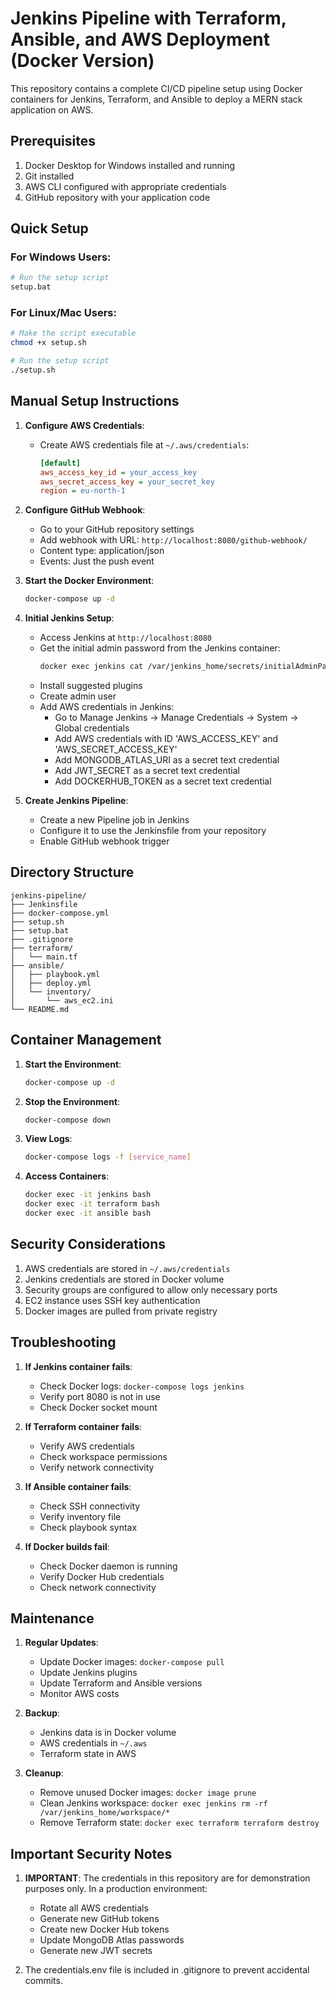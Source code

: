 # Jenkins Pipeline with Terraform, Ansible, and AWS Deployment (Docker Version)

This repository contains a complete CI/CD pipeline setup using Docker containers for Jenkins, Terraform, and Ansible to deploy a MERN stack application on AWS.

## Prerequisites

1. Docker Desktop for Windows installed and running
2. Git installed
3. AWS CLI configured with appropriate credentials
4. GitHub repository with your application code

## Quick Setup

### For Windows Users:
```bash
# Run the setup script
setup.bat
```

### For Linux/Mac Users:
```bash
# Make the script executable
chmod +x setup.sh

# Run the setup script
./setup.sh
```

## Manual Setup Instructions

1. **Configure AWS Credentials**:
   - Create AWS credentials file at `~/.aws/credentials`:
     ```ini
     [default]
     aws_access_key_id = your_access_key
     aws_secret_access_key = your_secret_key
     region = eu-north-1
     ```

2. **Configure GitHub Webhook**:
   - Go to your GitHub repository settings
   - Add webhook with URL: `http://localhost:8080/github-webhook/`
   - Content type: application/json
   - Events: Just the push event

3. **Start the Docker Environment**:
   ```bash
   docker-compose up -d
   ```

4. **Initial Jenkins Setup**:
   - Access Jenkins at `http://localhost:8080`
   - Get the initial admin password from the Jenkins container:
     ```bash
     docker exec jenkins cat /var/jenkins_home/secrets/initialAdminPassword
     ```
   - Install suggested plugins
   - Create admin user
   - Add AWS credentials in Jenkins:
     - Go to Manage Jenkins → Manage Credentials → System → Global credentials
     - Add AWS credentials with ID 'AWS_ACCESS_KEY' and 'AWS_SECRET_ACCESS_KEY'
     - Add MONGODB_ATLAS_URI as a secret text credential
     - Add JWT_SECRET as a secret text credential
     - Add DOCKERHUB_TOKEN as a secret text credential

5. **Create Jenkins Pipeline**:
   - Create a new Pipeline job in Jenkins
   - Configure it to use the Jenkinsfile from your repository
   - Enable GitHub webhook trigger

## Directory Structure

```
jenkins-pipeline/
├── Jenkinsfile
├── docker-compose.yml
├── setup.sh
├── setup.bat
├── .gitignore
├── terraform/
│   └── main.tf
├── ansible/
│   ├── playbook.yml
│   ├── deploy.yml
│   └── inventory/
│       └── aws_ec2.ini
└── README.md
```

## Container Management

1. **Start the Environment**:
   ```bash
   docker-compose up -d
   ```

2. **Stop the Environment**:
   ```bash
   docker-compose down
   ```

3. **View Logs**:
   ```bash
   docker-compose logs -f [service_name]
   ```

4. **Access Containers**:
   ```bash
   docker exec -it jenkins bash
   docker exec -it terraform bash
   docker exec -it ansible bash
   ```

## Security Considerations

1. AWS credentials are stored in `~/.aws/credentials`
2. Jenkins credentials are stored in Docker volume
3. Security groups are configured to allow only necessary ports
4. EC2 instance uses SSH key authentication
5. Docker images are pulled from private registry

## Troubleshooting

1. **If Jenkins container fails**:
   - Check Docker logs: `docker-compose logs jenkins`
   - Verify port 8080 is not in use
   - Check Docker socket mount

2. **If Terraform container fails**:
   - Verify AWS credentials
   - Check workspace permissions
   - Verify network connectivity

3. **If Ansible container fails**:
   - Check SSH connectivity
   - Verify inventory file
   - Check playbook syntax

4. **If Docker builds fail**:
   - Check Docker daemon is running
   - Verify Docker Hub credentials
   - Check network connectivity

## Maintenance

1. **Regular Updates**:
   - Update Docker images: `docker-compose pull`
   - Update Jenkins plugins
   - Update Terraform and Ansible versions
   - Monitor AWS costs

2. **Backup**:
   - Jenkins data is in Docker volume
   - AWS credentials in `~/.aws`
   - Terraform state in AWS

3. **Cleanup**:
   - Remove unused Docker images: `docker image prune`
   - Clean Jenkins workspace: `docker exec jenkins rm -rf /var/jenkins_home/workspace/*`
   - Remove Terraform state: `docker exec terraform terraform destroy`

## Important Security Notes

1. **IMPORTANT**: The credentials in this repository are for demonstration purposes only. In a production environment:
   - Rotate all AWS credentials
   - Generate new GitHub tokens
   - Create new Docker Hub tokens
   - Update MongoDB Atlas passwords
   - Generate new JWT secrets

2. The credentials.env file is included in .gitignore to prevent accidental commits. 